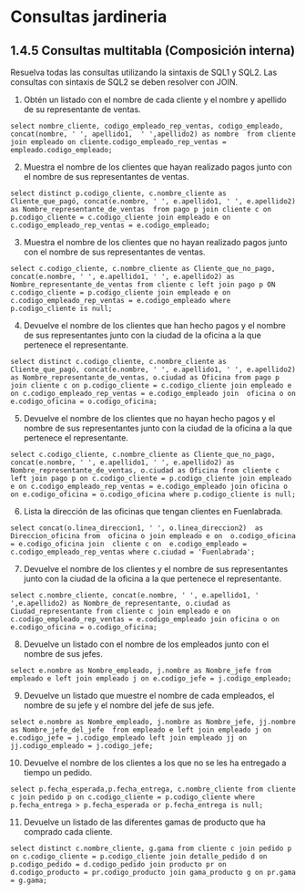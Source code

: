 # Consultas jardineria

## 1.4.5 Consultas multitabla (Composición interna)

Resuelva todas las consultas utilizando la sintaxis de SQL1 y SQL2. Las consultas con sintaxis de SQL2 se deben resolver con JOIN.

1. Obtén un listado con el nombre de cada cliente y el nombre y apellido de su representante de ventas.

```
select nombre_cliente, codigo_empleado_rep_ventas, codigo_empleado, concat(nombre, ' ', apellido1,  ' ',apellido2) as nombre  from cliente join empleado on cliente.codigo_empleado_rep_ventas = empleado.codigo_empleado;
```

2. Muestra el nombre de los clientes que hayan realizado pagos junto con el nombre de sus representantes de ventas.

```
select distinct p.codigo_cliente, c.nombre_cliente as Cliente_que_pagó, concat(e.nombre, ' ', e.apellido1, ' ', e.apellido2) as Nombre_representante_de_ventas  from pago p join cliente c on p.codigo_cliente = c.codigo_cliente join empleado e on c.codigo_empleado_rep_ventas = e.codigo_empleado;
```

3. Muestra el nombre de los clientes que no hayan realizado pagos junto con el nombre de sus representantes de ventas.

```
select c.codigo_cliente, c.nombre_cliente as Cliente_que_no_pago, concat(e.nombre, ' ', e.apellido1, ' ', e.apellido2) as Nombre_representante_de_ventas from cliente c left join pago p ON c.codigo_cliente = p.codigo_cliente join empleado e on c.codigo_empleado_rep_ventas = e.codigo_empleado where p.codigo_cliente is null;
```

4. Devuelve el nombre de los clientes que han hecho pagos y el nombre de sus representantes junto con la ciudad de la oficina a la que pertenece el representante.

```
select distinct c.codigo_cliente, c.nombre_cliente as Cliente_que_pagó, concat(e.nombre, ' ', e.apellido1, ' ', e.apellido2) as Nombre_representante_de_ventas, o.ciudad as Oficina from pago p join cliente c on p.codigo_cliente = c.codigo_cliente join empleado e on c.codigo_empleado_rep_ventas = e.codigo_empleado join  oficina o on e.codigo_oficina = o.codigo_oficina;
```

5. Devuelve el nombre de los clientes que no hayan hecho pagos y el nombre de sus representantes junto con la ciudad de la oficina a la que pertenece el representante.

```
select c.codigo_cliente, c.nombre_cliente as Cliente_que_no_pago, concat(e.nombre, ' ', e.apellido1, ' ', e.apellido2) as Nombre_representante_de_ventas, o.ciudad as Oficina from cliente c left join pago p on c.codigo_cliente = p.codigo_cliente join empleado e on c.codigo_empleado_rep_ventas = e.codigo_empleado join oficina o on e.codigo_oficina = o.codigo_oficina where p.codigo_cliente is null;
```

6. Lista la dirección de las oficinas que tengan clientes en Fuenlabrada.

```
select concat(o.linea_direccion1, ' ', o.linea_direccion2)  as Direccion_oficina from  oficina o join empleado e on  o.codigo_oficina = e.codigo_oficina join  cliente c on  e.codigo_empleado = c.codigo_empleado_rep_ventas where c.ciudad = 'Fuenlabrada';
```

7. Devuelve el nombre de los clientes y el nombre de sus representantes junto con la ciudad de la oficina a la que pertenece el representante.

```
select c.nombre_cliente, concat(e.nombre, ' ', e.apellido1, ' ',e.apellido2) as Nombre_de_representante, o.ciudad as Ciudad_representante from cliente c join empleado e on c.codigo_empleado_rep_ventas = e.codigo_empleado join oficina o on e.codigo_oficina = o.codigo_oficina;
```

8. Devuelve un listado con el nombre de los empleados junto con el nombre de sus jefes.

```
select e.nombre as Nombre_empleado, j.nombre as Nombre_jefe from empleado e left join empleado j on e.codigo_jefe = j.codigo_empleado;
```

9. Devuelve un listado que muestre el nombre de cada empleados, el nombre de su jefe y el nombre del jefe de sus jefe.

```
select e.nombre as Nombre_empleado, j.nombre as Nombre_jefe, jj.nombre as Nombre_jefe_del_jefe  from empleado e left join empleado j on e.codigo_jefe = j.codigo_empleado left join empleado jj on jj.codigo_empleado = j.codigo_jefe;
```

10. Devuelve el nombre de los clientes a los que no se les ha entregado a tiempo un pedido.

```
select p.fecha_esperada,p.fecha_entrega, c.nombre_cliente from cliente c join pedido p on c.codigo_cliente = p.codigo_cliente where p.fecha_entrega > p.fecha_esperada or p.fecha_entrega is null;
```

11. Devuelve un listado de las diferentes gamas de producto que ha comprado cada cliente.

```
select distinct c.nombre_cliente, g.gama from cliente c join pedido p on c.codigo_cliente = p.codigo_cliente join detalle_pedido d on p.codigo_pedido = d.codigo_pedido join producto pr on d.codigo_producto = pr.codigo_producto join gama_producto g on pr.gama = g.gama;
```